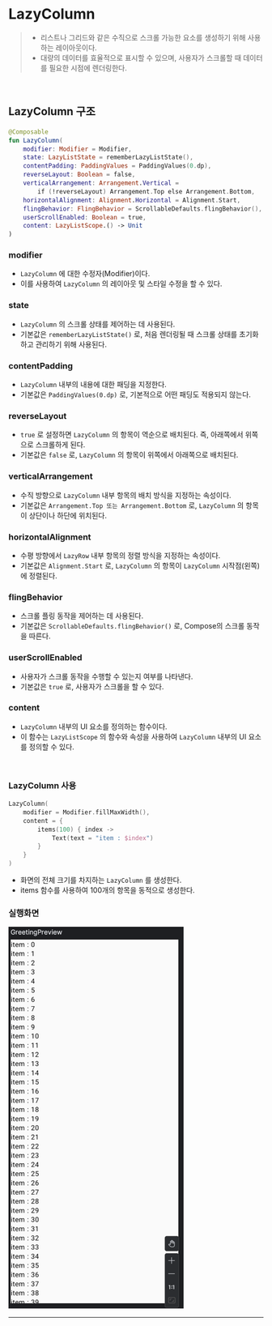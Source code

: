 # **LazyColumn**
> - 리스트나 그리드와 같은 수직으로 스크롤 가능한 요소를 생성하기 위해 사용하는 레이아웃이다.
> - 대량의 데이터를 효율적으로 표시할 수 있으며, 사용자가 스크롤할 때 데이터를 필요한 시점에 렌더링한다.

<br>

## **LazyColumn 구조**
```kotlin
@Composable
fun LazyColumn(
    modifier: Modifier = Modifier,
    state: LazyListState = rememberLazyListState(),
    contentPadding: PaddingValues = PaddingValues(0.dp),
    reverseLayout: Boolean = false,
    verticalArrangement: Arrangement.Vertical =
        if (!reverseLayout) Arrangement.Top else Arrangement.Bottom,
    horizontalAlignment: Alignment.Horizontal = Alignment.Start,
    flingBehavior: FlingBehavior = ScrollableDefaults.flingBehavior(),
    userScrollEnabled: Boolean = true,
    content: LazyListScope.() -> Unit
)
```

### modifier
- `LazyColumn` 에 대한 수정자(Modifier)이다.
- 이를 사용하여 `LazyColumn` 의 레이아웃 및 스타일 수정을 할 수 있다.

### state
- `LazyColumn` 의 스크롤 상태를 제어하는 데 사용된다.
- 기본값은 `rememberLazyListState()` 로, 처음 렌더링될 때 스크롤 상태를 초기화하고 관리하기 위해 사용된다.

### contentPadding
- `LazyColumn` 내부의 내용에 대한 패딩을 지정한다.
- 기본값은 `PaddingValues(0.dp)` 로, 기본적으로 어떤 패딩도 적용되지 않는다.

### reverseLayout
- `true` 로 설정하면 `LazyColumn` 의 항목이 역순으로 배치된다. 즉, 아래쪽에서 위쪽으로 스크롤하게 된다.
- 기본값은 `false` 로, `LazyColumn` 의 항목이 위쪽에서 아래쪽으로 배치된다.

### verticalArrangement
- 수직 방향으로 `LazyColumn` 내부 항목의 배치 방식을 지정하는 속성이다.
- 기본값은 `Arrangement.Top 또는 Arrangement.Bottom` 로, `LazyColumn` 의 항목이 상단이나 하단에 위치된다.

### horizontalAlignment
- 수평 방향에서 `LazyRow` 내부 항목의 정렬 방식을 지정하는 속성이다.
- 기본값은 `Alignment.Start` 로, `LazyColumn` 의 항목이 `LazyColumn` 시작점(왼쪽)에 정렬된다.

### flingBehavior
- 스크롤 플링 동작을 제어하는 데 사용된다.
- 기본값은 `ScrollableDefaults.flingBehavior()` 로, Compose의 스크롤 동작을 따른다.

### userScrollEnabled
- 사용자가 스크롤 동작을 수행할 수 있는지 여부를 나타낸다.
- 기본값은 `true` 로, 사용자가 스크롤을 할 수 있다.

### content
- `LazyColumn` 내부의 UI 요소를 정의하는 함수이다.
- 이 함수는 `LazyListScope` 의 함수와 속성을 사용하여 `LazyColumn` 내부의 UI 요소를 정의할 수 있다.

<br>

### **LazyColumn 사용**
```kotlin
LazyColumn(
    modifier = Modifier.fillMaxWidth(),
    content = {
        items(100) { index ->
            Text(text = "item : $index")
        }
    }
)
```
- 화면의 전체 크기를 차지하는 `LazyColumn` 를 생성한다.
- items 함수를 사용하여 100개의 항목을 동적으로 생성한다.

### 실행화면

![lazycolumn.png](lazycolumn.png)

***